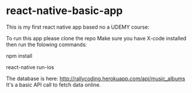 # react-native-basic-app
This is my first react native app based no a UDEMY course:

To run this app please clone the repo
Make sure you have X-code installed then run the folowing commands: 

npm install

react-native run-ios

The database is here: http://rallycoding.herokuapp.com/api/music_albums
It's a basic API call to fetch data online.
